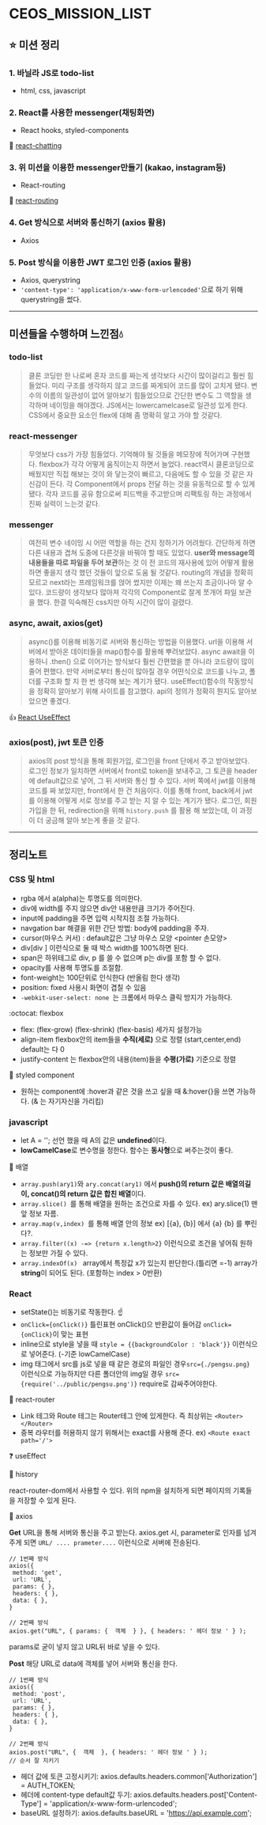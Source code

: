 # CEOS_MISSION_LIST
## :star: 미션 정리

### 1. 바닐라 JS로 todo-list
- html, css, javascript

### 2. React를 사용한 messenger(채팅화면)
- React hooks, styled-components

:runner: [react-chatting](https://react-messenger-12th-ten.vercel.app/)

### 3. 위 미션을 이용한 messenger만들기 (kakao, instagram등)
- React-routing

:seedling: [react-routing](https://react-router-inky.vercel.app/)
 
 ### 4. Get 방식으로 서버와 통신하기 (axios 활용)
 - Axios
 
 ### 5. Post 방식을 이용한 JWT 로그인 인증 (axios 활용)
 - Axios, querystring
 - `'content-type': 'application/x-www-form-urlencoded'`으로 하기 위해 querystring을 썼다.
 
---------------------------------------------------------

## 미션들을 수행하며 느낀점:droplet:

### todo-list
>클론 코딩만 한 나로써 혼자 코드를 짜는게 생각보다 시간이 많이걸리고 훨씬 힘들었다. 
미리 구조를 생각하지 않고 코드를 짜게되어 코드를 많이 고치게 됐다.
변수의 이름의 일관성이 없어 알아보기 힘들었으므로 간단한 변수도 그 역할을 생각하며 네이밍을 해야겠다.
JS에서는 lowercamelcase로 일관성 있게 한다.
CSS에서 중요한 요소인 flex에 대해 좀 명확히 알고 가야 할 것같다.

### react-messenger
>무엇보다 css가 가장 힘들었다. 기억해야 될 것들을 메모장에 적어가며 구현했다.
flexbox가 각각 어떻게 움직이는지 하면서 늘었다. react역시 클론코딩으로 배웠지만 
직접 해보는 것이 와 닿는것이 빠르고, 다음에도 할 수 있을 것 같은 자신감이 든다.
각 Component에서 props 전달 하는 것을 유동적으로 할 수 있게 됐다.
각자 코드를 공유 함으로써 피드백을 주고받으며 리팩토링 하는 과정에서 진짜 실력이 느는것 같다.


### messenger
> 여전히 변수 네이밍 시 어떤 역할을 하는 건지 정하기가 어려웠다. 간단하게 하면 다른 내용과 겹쳐
도중에 다른것을 바꿔야 할 때도 있었다. **user와 message의 내용들을 따로 파일을 두어 보관**하는 것
이 전 코드의 재사용에 있어 어떻게 활용하면 좋을지 생각 했던 것들이 앞으로 도움 될 것같다.
routing의 개념을 정확히 모르고 next라는 프레임워크를 얹어 썼지만 이제는 왜 쓰는지 조금이나마
알 수 있다. 코드량이 생각보다 많아져 각각의 Component로 잘게 쪼개어 파일 보관을 했다.
한결 익숙해진 css지만 아직 시간이 많이 걸렸다.


### async, await, axios(get)
> async()를 이용해 비동기로 서버와 통신하는 방법을 이용했다. url을 이용해 서버에서 받아온 데이터들을
map()함수를 활용해 뿌려보았다. async await을 이용하니 .then() 으로 이어가는 방식보다 훨씬 간편했을 뿐
아니라 코드량이 많이 줄어 편했다. 만약 서버로부터 통신이 많아질 경우 어떤식으로 코드를 나누고, 폴더를 구조화
할 지 한 번 생각해 보는 계기가 됐다. useEffect()함수의 작동방식을 정확히 알아보기 위해 사이트를 참고했다.
api의 정의가 정확히 뭔지도 알아보았으면 좋겠다.

:thumbsup: [React UseEffect](https://sgwanlee.medium.com/useeffect%EC%9D%98-dependency-array-ebd15f35403a)

### axios(post), jwt 토큰 인증
> axios의 post 방식을 통해 회원가입, 로그인을 front 단에서 주고 받아보았다. 로그인 정보가 일치하면 서버에서 
front로 token을 보내주고, 그 토큰을 header에 default값으로 넣어, 그 뒤 서버와 통신 할 수 있다.
서버 쪽에서 jwt를 이용해 코드를 짜 보았지만, front에서 한 건 처음이다. 이를 통해 front, back에서 
jwt를 이용해 어떻게 서로 정보를 주고 받는 지 알 수 있는 계기가 됐다. 로그인, 회원가입을 한 뒤, redirection을 위해
`history.push` 를 활용 해 보았는데, 이 과정이 더 궁금해 알아 보는게 좋을 것 같다.

---------------------------------------------------------

## 정리노트

### CSS 및 html
- rgba 에서 a(alpha)는 투명도를 의미한다.
- div에 width를 주지 않으면 div안 내용만큼 크기가 주어진다.
- input에 padding을 주면 입력 시작지점 조절 가능하다.
- navgation bar 해결을 위한 간단 방법: body에 padding을 주자.
- cursor(마우스 커서) : default값은 그냥 마우스 모양 <pointer 손모양>
- div[div                   ] 이런식으로 둘 때 박스 width를 100%하면 된다.
- span은 하위테그로 div, p 를 쓸 수 없으며 p는 div를 포함 할 수 없다.
- opacity를 사용해 투명도를 조절함.
- font-weight는 100단위로 인식한다 (반올림 한다 생각)
- position: fixed 사용시 화면이 겹칠 수 있음
- ```-webkit-user-select: none ```는 크롬에서 마우스 클릭 방지가 가능하다.



:octocat: flexbox
- flex: (flex-grow) (flex-shrink) (flex-basis) 세가지 설정가능
- align-item  flexbox안의 item들을 **수직(세로)** 으로 정렬 (start,center,end) default는 다 0
- justify-content 는 flexbox안의 내용(item)들을 **수평(가로)** 기준으로 정렬

:lollipop: styled component
- 원하는 component에 :hover과 같은 것을 쓰고 싶을 때 &:hover{}을 쓰면 가능하다. (& 는 자기자신을 가리킴)



### javascript

- let A = ''; 선언 했을 때 A의 값은 **undefined**이다.
- **lowCamelCase**로 변수명을 정한다. 함수는 **동사형**으로 써주는것이 좋다.

:whale2: 배열
- ```array.push(ary1)```와 ```ary.concat(ary1)``` 에서 **push()의 return 값은 배열의길이, concat()의 return 값은 합친 배열**이다.
- ```array.slice() ```를 통해 배열을 원하는 조건으로 자를 수 있다. ex) ary.slice(1) 맨 앞 정보 자름.
- ```array.map(v,index) ```를 통해 배열 안의 정보 ex) [{a}, {b}] 에서 {a} {b} 를 뿌린다?.
- ```array.filter((x) -=> {return x.length>2}``` 이런식으로 조건을 넣어줘 원하는 정보만 가질 수 있다.
- ```array.indexOf(x) ``` array에서 특정값 x가 있는지 판단한다.(틀리면 =-1) array가 **string**이 되어도 된다. (포함하는 index > 0반환)


### React
- setState()는 비동기로 작동한다. :point_up:
- ```onClick={onClick()}``` 틀린표현 onClick()으 반환값이 들어감 ```onClick={onClick}```이 맞는 표현
- inline으로 style을 넣을 때 ```style = {{backgroundColor : 'black'}}``` 이런식으로 넣어준다. (-기준 lowCamelCase)
- img 태그에서 src를 js로 넣을 때 같은 경로의 파일인 경우```src={./pengsu.png}``` 이런식으로 가능하지만 다른 폴더안의 img일 경우 ```src={require('../public/pengsu.png')}``` require로 감싸주어야한다.

:aerial_tramway: react-router
- Link 테그와 Route 테그는 Router테그 안에 있게한다. 즉 최상위는 ```<Router> </Router>```
- 중복 라우터를 허용하지 않기 위해서는 exact를 사용해 준다. ex) ```<Route exact path='/'> ```


:question: useEffect

:herb: history

react-router-dom에서 사용할 수 있다.
위의 npm을 설치하게 되면 페이지의 기록들을 저장할 수 있게 된다.



:hatched_chick: axios

**Get**
URL을 통해 서버와 통신을 주고 받는다. axios.get 시, parameter로 인자를 넘겨주게 되면 `URL/ .... prameter....` 이런식으로 서버에 전송된다.

```
// 1번째 방식
axios({
 method: 'get',
 url: 'URL',
 params: { },
 headers: { },
 data: { },
}

// 2번째 방식
axios.get("URL", { params: {  객체  } }, { headers: ' 헤더 정보 ' } );
``` 
params로 굳이 넣지 않고 URL뒤 바로 넣을 수 있다.

**Post**
해당 URL로 data에 객체를 넣어 서버와 통신을 한다.

```
// 1번째 방식
axios({
 method: 'post',
 url: 'URL',
 params: { },
 headers: { },
 data: { },
}

// 2번째 방식
axios.post("URL", {  객체  }, { headers: ' 헤더 정보 ' } );
// 순서 잘 지키기
``` 
* 헤더 값에 토큰 고정시키기: axios.defaults.headers.common['Authorization'] = AUTH_TOKEN;
* 헤더에 content-type default값 두기: axios.defaults.headers.post['Content-Type'] = 'application/x-www-form-urlencoded';
* baseURL 설정하기: axios.defaults.baseURL = 'https://api.example.com';

